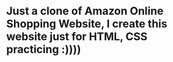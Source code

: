 # Just a clone of Amazon Online Shopping Website, I create this website just for HTML, CSS practicing :))))
